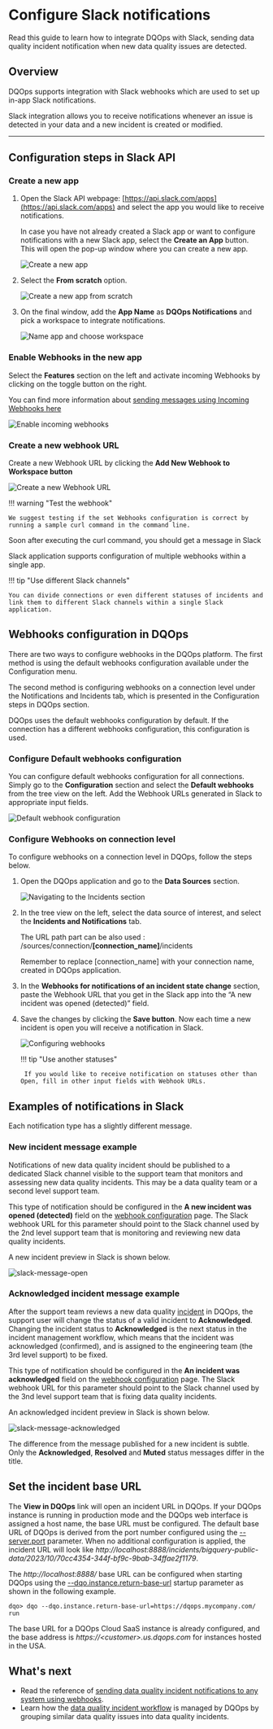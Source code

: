 # Configure Slack notifications
Read this guide to learn how to integrate DQOps with Slack, sending data quality incident notification when new data quality issues are detected.

## Overview

DQOps supports integration with Slack webhooks which are used to set up in-app Slack notifications. 

Slack integration allows you to receive notifications whenever an issue is detected in your data and a new incident is created or modified.

---

## Configuration steps in Slack API

### **Create a new app**

1. Open the Slack API webpage: [https://api.slack.com/apps](https://api.slack.com/apps) and select the app you would like to receive notifications.
    
    In case you have not already created a Slack app or want to configure notifications with a new Slack app, select the **Create an App** button. 
    This will open the pop-up window where you can create a new app.

    ![Create a new app](https://dqops.com/docs/images/working-with-dqo/incidents-and-notifications/configuring-slack-notifications/slack-api-1.png)

2. Select the **From scratch** option. 

    ![Create a new app from scratch](https://dqops.com/docs/images/working-with-dqo/incidents-and-notifications/configuring-slack-notifications/slack-api-2.png)

3. On the final window, add the **App Name** as **DQOps Notifications** and pick a workspace to integrate notifications.

    ![Name app and choose workspace](https://dqops.com/docs/images/working-with-dqo/incidents-and-notifications/configuring-slack-notifications/slack-api-3.png)


### **Enable Webhooks in the new app**

Select the **Features** section on the left and activate incoming Webhooks by clicking on the toggle button on the right.

You can find more information about [sending messages using Incoming Webhooks here](https://api.slack.com/messaging/webhooks)

![Enable incoming webhooks](https://dqops.com/docs/images/working-with-dqo/incidents-and-notifications/configuring-slack-notifications/activate-incoming-webhook.png)

### **Create a new webhook URL**

Create a new Webhook URL by clicking the **Add New Webhook to Workspace button**

![Create a new Webhook URL](https://dqops.com/docs/images/working-with-dqo/incidents-and-notifications/configuring-slack-notifications/copy-webhook.png)


!!! warning "Test the webhook"
       
    We suggest testing if the set Webhooks configuration is correct by running a sample curl command in the command line.
      
Soon after executing the curl command, you should get a message in Slack

Slack application supports configuration of multiple webhooks within a single app.

!!! tip "Use different Slack channels"
    
    You can divide connections or even different statuses of incidents and link them to different Slack channels within a single Slack application.


## Webhooks configuration in DQOps

There are two ways to configure webhooks in the DQOps platform. The first method is using the default webhooks 
configuration available under the Configuration menu.

The second method is configuring webhooks on a connection level under the Notifications and Incidents tab, which is presented
in the Configuration steps in DQOps section.

DQOps uses the default webhooks configuration by default. If the connection has a different webhooks configuration, this configuration is used.


### Configure Default webhooks configuration

You can configure default webhooks configuration for all connections.  
Simply go to the **Configuration** section and select the **Default webhooks** from the tree view on the left. Add the 
Webhook URLs generated in Slack to appropriate input fields. 

![Default webhook configuration](https://dqops.com/docs/images/working-with-dqo/incidents-and-notifications/configuring-slack-notifications/default-webhooks-page.png)


### Configure Webhooks on connection level

To configure webhooks on a connection level in DQOps, follow the steps below. 

1. Open the DQOps application and go to the **Data Sources** section.

    ![Navigating to the Incidents section](https://dqops.com/docs/images/working-with-dqo/incidents-and-notifications/configuring-slack-notifications/dqo-incidents.png)

2. In the tree view on the left, select the data source of interest, and select the **Incidents and Notifications** tab.

    The URL path part can be also used : /sources/connection/**[connection_name]**/incidents

    Remember to replace [connection_name] with your connection name, created in DQOps application.

3. In the **Webhooks for notifications of an incident state change** section, paste the Webhook URL that you get in the Slack app into the  “A new incident was opened (detected)” field. 

4. Save the changes by clicking the **Save button**. Now each time a new incident is open you will receive a notification in Slack.

    ![Configuring webhooks](https://dqops.com/docs/images/working-with-dqo/incidents-and-notifications/configuring-slack-notifications/webhook-fields.png)

    !!! tip "Use another statuses"

        If you would like to receive notification on statuses other than Open, fill in other input fields with Webhook URLs.

## Examples of notifications in Slack

Each notification type has a slightly different message.

### **New incident message example**
Notifications of new data quality incident should be published to a dedicated Slack channel visible 
to the support team that monitors and assessing new data quality incidents. This may be a data quality team
or a second level support team.

This type of notification should be configured in the **A new incident was opened (detected)** field on
the [webhook configuration](../webhooks/index.md) page. The Slack webhook URL for this parameter should
point to the Slack channel used by the 2nd level support team that is monitoring and reviewing new data quality incidents.

A new incident preview in Slack is shown below.

![slack-message-open](https://dqops.com/docs/images/working-with-dqo/incidents-and-notifications/configuring-slack-notifications/slack-message-open.png)

### **Acknowledged incident message example**
After the support team reviews a new data quality [incident](../../working-with-dqo/managing-data-quality-incidents-with-dqops.md) in DQOps,
the support user will change the status of a valid incident to **Acknowledged**.
Changing the incident status to **Acknowledged** is the next status in the incident management workflow, which means
that the incident was acknowledged (confirmed), and is assigned to the engineering team (the 3rd level support) to be fixed. 

This type of notification should be configured in the **An incident was acknowledged** field on
the [webhook configuration](../webhooks/index.md) page. The Slack webhook URL for this parameter should
point to the Slack channel used by the 3nd level support team that is fixing data quality incidents.

An acknowledged incident preview in Slack is shown below.

![slack-message-acknowledged](https://dqops.com/docs/images/working-with-dqo/incidents-and-notifications/configuring-slack-notifications/slack-message-acknowledged.png)

The difference from the message published for a new incident is subtle.
Only the **Acknowledged**, **Resolved** and **Muted** status messages differ in the title.


## Set the incident base URL

The **View in DQOps** link will open an incident URL in DQOps. If your DQOps instance is running in production mode
and the DQOps web interface is assigned a host name, the base URL must be configured. The default base URL of DQOps
is derived from the port number configured using the [--server.port](../../command-line-interface/dqo.md#--server.port) parameter.
When no additional configuration is applied, the incident URL will look like *http://localhost:8888/incidents/bigquery-public-data/2023/10/70cc4354-344f-bf9c-9bab-34ffae2f1179*.

The *http://localhost:8888/* base URL can be configured when starting DQOps using
the [--dqo.instance.return-base-url](../../command-line-interface/dqo.md#--dqo.instance.return-base-url) startup parameter
as shown in the following example.

```
dqo> dqo --dqo.instance.return-base-url=https://dqops.mycompany.com/ run
```

The base URL for a DQOps Cloud SaaS instance is already configured, 
and the base address is *https://&lt;customer&gt;.us.dqops.com* for instances hosted in the USA. 

## What's next
- Read the reference of [sending data quality incident notifications to any system using webhooks](../webhooks/index.md).
- Learn how the [data quality incident workflow](../../dqo-concepts/grouping-data-quality-issues-to-incidents.md) is managed
  by DQOps by grouping similar data quality issues into data quality incidents.